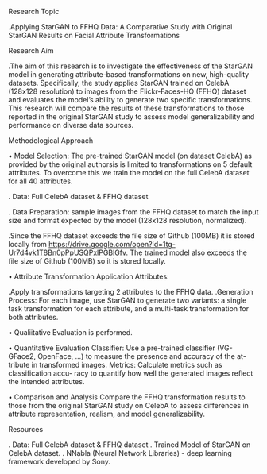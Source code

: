 Research Topic

.Applying StarGAN to FFHQ Data: A Comparative Study with Original StarGAN Results
on Facial Attribute Transformations

Research Aim

.The aim of this research is to investigate the effectiveness of the StarGAN model in
generating attribute-based transformations on new, high-quality datasets.
Specifically, the study applies StarGAN trained on CelebA (128x128 resolution) to images from the
Flickr-Faces-HQ (FFHQ) dataset and evaluates the model’s ability to generate two specific
transformations.
This research will compare the results of these transformations to those reported in the original StarGAN study to assess model
generalizability and performance on diverse data sources.

Methodological Approach

• Model Selection: The pre-trained StarGAN model
(on dataset CelebA) as provided by the original authorsis is limited to transformations on 5 default attributes.
To overcome this we train the model on the full CelebA dataset for all 40 attributes.

. Data: Full CelebA dataset & FFHQ dataset

. Data Preparation: sample images from the FFHQ dataset to
match the input size and format expected by the model (128x128 resolution, normalized).

.Since the FFHQ dataset exceeds the file size of Github (100MB) it is stored locally from
https://drive.google.com/open?id=1tg-Ur7d4vk1T8Bn0pPpUSQPxlPGBlGfv.
The trained model also exceeds the file size of Github (100MB) so it is stored locally.

• Attribute Transformation Application Attributes: 

.Apply transformations targeting 2 attributes to the FFHQ data. 
.Generation Process:
For each image, use StarGAN to generate two variants: a single task transformation for each attribute, and a multi-task transformation for both attributes.

• Qualiitative Evaluation is performed.

• Quantitative Evaluation Classifier: Use a pre-trained classifier (VG-
GFace2, OpenFace, ...) to measure the presence and accuracy of the at-
tribute in transformed images. 
Metrics: Calculate metrics such as classification accu-
racy to quantify how well the generated images reflect the intended attributes.

• Comparison and Analysis Compare the FFHQ transformation results to those from the
original StarGAN study on CelebA to assess differences in attribute representation,
realism, and model generalizability.

Resources

. Data: Full CelebA dataset & FFHQ dataset
. Trained Model of StarGAN on CelebA dataset.
. NNabla (Neural Network Libraries) - deep learning framework developed by Sony.
